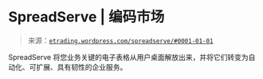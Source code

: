 <!--yml

分类：未分类

日期：2024-05-12 19:30:03

-->

# SpreadServe | 编码市场

> 来源：[`etrading.wordpress.com/spreadserve/#0001-01-01`](https://etrading.wordpress.com/spreadserve/#0001-01-01)

SpreadServe 将您业务关键的电子表格从用户桌面解放出来，并将它们转变为自动化、可扩展、具有韧性的企业服务。
